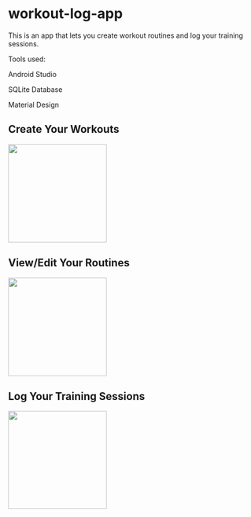 # workout-log-app

This is an app that lets you create workout routines and log your training sessions.

Tools used:

Android Studio

SQLite Database

Material Design

<h2>Create Your Workouts</h2>
<img src="https://user-images.githubusercontent.com/38079769/63986773-713fd700-caa3-11e9-8e25-b7b383d23402.jpg" width="200">
<h2>View/Edit Your Routines</h2>
<img src="https://user-images.githubusercontent.com/38079769/63985517-1fe11900-ca9e-11e9-8045-0e7a57bbe2b7.jpg" width="200">
<h2>Log Your Training Sessions</h2>
<img src="https://user-images.githubusercontent.com/38079769/63986799-95031d00-caa3-11e9-9b74-3642047671ed.jpg" width="200">

